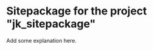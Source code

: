 Sitepackage for the project "jk_sitepackage"
==============================================================

Add some explanation here.
